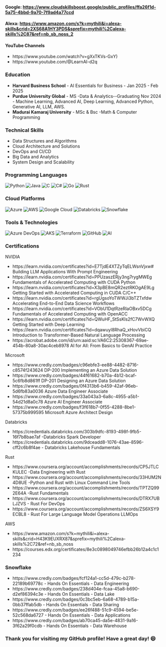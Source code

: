 
#### Google: https://www.cloudskillsboost.google/public_profiles/ffa26f1d-5a75-4bbd-9a70-7f9ad4a77ccd
#### Alexa: https://www.amazon.com/s?k=mythili&i=alexa-skills&crid=2XS68A1HY3PDS&sprefix=mythili%2Calexa-skills%2C87&ref=nb_sb_noss_2
#### YouTube Channels
<ul>
  <li>https://www.youtube.com/watch?v=gXxTKVs-GxY)</li>
  <li>https://www.youtube.com/@LearnAI-d2q</li>
</ul>

### Education
- **Harvard Business School** - AI Essentials for Business - Jan 2025 - Feb 2025
- **Purdue University Global** - MS -Data & Analytics--Graduating Nov 2024 -
  Machine Learning, Advanced AI, Deep Learning, Advanced Python, Generative AI, LLM, AWS.
- **Madurai Kamaraj University** - MSc & Bsc -Math & Computer Programming


### Technical Skills
- Data Structures and Algorithms
- Cloud Architecture and Solutions
- DevOps and CI/CD
- Big Data and Analytics
- System Design and Scalability

### Programming Languages
![Python](https://img.shields.io/badge/Python-3776AB?style=for-the-badge&logo=python&logoColor=white) ![Java](https://img.shields.io/badge/Java-007396?style=for-the-badge&logo=java&logoColor=white) ![C](https://img.shields.io/badge/C-A8B9CC?style=for-the-badge&logo=c&logoColor=white) ![C#](https://img.shields.io/badge/C%23-239120?style=for-the-badge&logo=c-sharp&logoColor=white) ![Go](https://img.shields.io/badge/Go-00ADD8?style=for-the-badge&logo=go&logoColor=white) ![Rust](https://img.shields.io/badge/Rust-000000?style=for-the-badge&logo=rust&logoColor=white)



### Cloud Platforms 
![Azure](https://img.shields.io/badge/Azure-0078D4?style=for-the-badge&logo=microsoft-azure&logoColor=white) ![AWS](https://img.shields.io/badge/AWS-232F3E?style=for-the-badge&logo=amazon-aws&logoColor=white) ![Google Cloud](https://img.shields.io/badge/Google%20Cloud-4285F4?style=for-the-badge&logo=google-cloud&logoColor=white) ![Databricks](https://img.shields.io/badge/Databricks-FC2D2D?style=for-the-badge&logo=databricks&logoColor=white) ![Snowflake](https://img.shields.io/badge/Snowflake-29B5E8?style=for-the-badge&logo=snowflake&logoColor=white) 

### Tools & Technologies
![Azure DevOps](https://img.shields.io/badge/Azure%20DevOps-0078D7?style=for-the-badge&logo=azure-devops&logoColor=white) ![AKS](https://img.shields.io/badge/AKS-0078D4?style=for-the-badge&logo=microsoft-azure&logoColor=white) ![Terraform](https://img.shields.io/badge/Terraform-623CE4?style=for-the-badge&logo=terraform&logoColor=white) ![GitHub](https://img.shields.io/badge/GitHub-181717?style=for-the-badge&logo=github&logoColor=white) ![AI](https://img.shields.io/badge/Artificial%20Intelligence-008080?style=for-the-badge&logo=artificial-intelligence&logoColor=white)


### Certifications
<html>
  <body>NVIDIA</body><ul>
  <li>https://learn.nvidia.com/certificates?id=E7TjdE4XTZyTqELWsnVjxw# Building LLM Applications With Prompt Engineering</li>
  <li>https://learn.nvidia.com/certificates?id=PPUzaszERjy3ng7rygMWEg Fundamentals of Accelerated Computing with CUDA Python</li>
  <li>https://learn.nvidia.com/certificates?id=X3pBE8mQR2eztRKOgAE9Lg Getting Started with Accelerated Computing in CUDA C/C++</li>
  <li>https://learn.nvidia.com/certificates?id=rgUgsoYoTWWJi3bTZTxfdw Accelerating End-to-End Data Science Workflows</li>
  <li>https://learn.nvidia.com/certificates?id=VObU1DqtRzeRlaOBxv5DCg Fundamentals of Accelerated Computing with OpenACC</li>
  <li>https://learn.nvidia.com/certificates?id=QWuHF_StSsKls2fC7WvWXQ Getting Started with Deep Learning </li>
  <li>https://learn.nvidia.com/certificates?id=dqawuyl8RhaQ_xHovVbiCQ Introduction to Transformer-Based Natural Language Processing </li>
  <li>https://acrobat.adobe.com/id/urn:aaid:sc:VA6C2:25308367-69ae-454b-80a8-30ac4ceb8978 AI for All: From Basics to GenAI Practice</li>
</ul>  
  
  <body>Microsoft</body><ul>
  <li>https://www.credly.com/badges/c96ebfe3-ee88-4482-8716-c8574f243624 DP-200 Implementing an Azure Data Solution</li>
  <li>https://www.credly.com/badges/44f61682-b70a-4b12-bcaf-5c6fb8d861ff DP-201 Designing an Azure Data Solution</li>
  <li>https://www.credly.com/badges/0f4313b6-b459-42af-96eb-5d6fb83a0036 Azure Data Engineer Associate</li>
  <li>https://www.credly.com/badges/33a043a3-6a8c-4955-a5b1-54d21d8a0c78 Azure AI Engineer Associate</li>
  <li>https://www.credly.com/badges/f3f618b7-0f55-4288-8be1-57375b999595 Microsoft Azure Architect Design </li>
</ul>  
<body>Databricks</body>
<ul>
  <li>https://credentials.databricks.com/303b9dfc-8193-498f-9fb5-16f7b8bae7af -Databricks Spark Developer</li>
  <li>https://credentials.databricks.com/9dceadd8-1076-43ae-8596-cff2c6b8f4ae - Databricks Lakehouse Fundamentals</li>
</ul>
<body>Rust
<ul>
  <li>https://www.coursera.org/account/accomplishments/records/CP5JTLCKULEC -Data Engineering with Rust</li>
  <li>https://www.coursera.org/account/accomplishments/records/33HUM2N4D8UE -Python and Rust with Linux Command Line Tools</li>
  <li>https://www.coursera.org/account/accomplishments/records/TPTZQ992E64A -Rust Fundamentals</li>
  <li>https://www.coursera.org/account/accomplishments/records/DTRX7UBLJZVS - Rust For DevOps</li>
  <li>https://www.coursera.org/account/accomplishments/records/ZS6XSY9ECBL8 - Rust For Large Language Model Operations LLMOps</li>
</ul>
<body>AWS
<ul>
  <li>https://www.amazon.com/s?k=mythili&i=alexa-skills&crid=H43K9EUXRX87&sprefix=mythili%2Calexa-skills%2C72&ref=nb_sb_noss</li>
  <li>https://courses.edx.org/certificates/8e3c0898049746efbb26b12a4c1c1234</li>
</ul>
</body></html>

### Snowflake
<ul>
  <li>https://www.credly.com/badges/fcf124a1-cc5d-479c-b278-22189b69778c - Hands On Essentials - Data Engineering </li>
  <li>https://www.credly.com/badges/238d404e-fcaa-45a8-b690-d2ef86394c3e - Hands On Essentials - Data Lake </li>
  <li>https://www.credly.com/badges/0c3bc5eb-6a68-4789-b15a-0bb37ffab5db - Hands On Essentials - Data Sharing </li>
  <li>https://www.credly.com/badges/ee26f488-51c9-4594-be5e-52c568da6727 - Hands On Essentials - Data Applications </li>
  <li>https://www.credly.com/badges/ab70ca45-da5e-4831-9a16-3f62a29f0cdb - Hands On Essentials - Data Warehouse </li>  
</ul>
  
</ul>



### Thank you for visiting my GitHub profile! Have a great day! 😄
